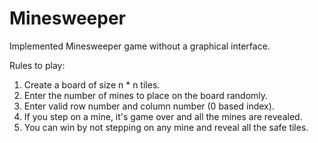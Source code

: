 # Minesweeper

Implemented Minesweeper game without a graphical interface.

Rules to play:

1. Create a board of size n * n tiles.
2. Enter the number of mines to place on the board randomly.
3. Enter valid row number and column number (0 based index).
4. If you step on a mine, it's game over and all the mines are revealed.
5. You can win by not stepping on any mine and reveal all the safe tiles.
